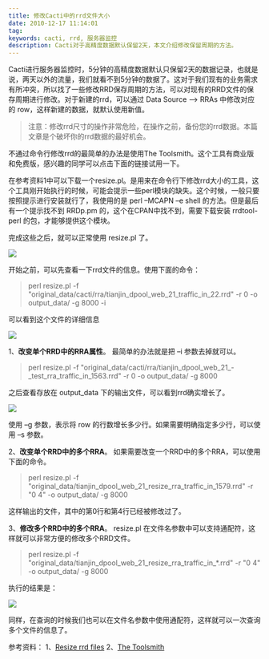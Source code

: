 ```yaml
---
title: 修改Cacti中的rrd文件大小
date: 2010-12-17 11:14:01
tag: 
keywords: cacti, rrd, 服务器监控
description: Cacti对于高精度数据默认保留2天，本文介绍修改保留周期的方法。
---
```


Cacti进行服务器监控时，5分钟的高精度数据默认只保留2天的数据记录，也就是说，两天以外的流量，我们就看不到5分钟的数据了。这对于我们现有的业务需求有所冲突，所以找了一些修改RRD保存周期的方法，可以对现有的RRD文件的保存周期进行修改。对于新建的rrd，可以通过 Data Source –> RRAs 中修改对应的 row，这样新建的数据，就默认使用新值。
> 注意：修改rrd尺寸的操作非常危险，在操作之前，备份您的rrd数据。本篇文章是个破坏你的rrd数据的最好机会。

不通过命令行修改rrd的最简单的办法是使用The Toolsmith。这个工具有商业版和免费版，感兴趣的同学可以点击下面的链接试用一下。

在参考资料1中可以下载一个resize.pl。是用来在命令行下修改rrd大小的工具，这个工具刚开始执行的时候，可能会提示一些perl模块的缺失。这个时候，一般只要按照提示进行安装就行了，我使用的是 perl –MCAPN –e shell 的方法。但是最后有一个提示找不到 RRDp.pm 的，这个在CPAN中找不到，需要下载安装 rrdtool-perl 的包，才能够提供这个模块。

完成这些之后，就可以正常使用 resize.pl 了。

![](/20101217-modify-cacti-rrd/201012171113395024.png)

开始之前，可以先查看一下rrd文件的信息。使用下面的命令：

> perl resize.pl -f "original_data/cacti/rra/tianjin_dpool_web_21_traffic_in_22.rrd" -r 0 -o output_data/ -g 8000 -i

可以看到这个文件的详细信息

![](/20101217-modify-cacti-rrd/20101217111342234.png)

1、**改变单个RRD中的RRA属性**。
最简单的办法就是把 –i 参数去掉就可以。

> perl resize.pl -f "original_data/cacti/rra/tianjin_dpool_web_21_-_test_rra_traffic_in_1563.rrd" -r 0 -o output_data/ -g 8000

之后查看存放在 output_data 下的输出文件，可以看到rrd确实增长了。

![](/20101217-modify-cacti-rrd/201012171113472148.png)

使用 –g 参数，表示将 row 的行数增长多少行。如果需要明确指定多少行，可以使用 –s 参数。

2、**改变单个RRD中的多个RRA**。
如果需要改变一个RRD中的多个RRA，可以使用下面的命令。

> perl resize.pl -f "original_data/tianjin_dpool_web_21_resize_rra_traffic_in_1579.rrd" -r "0 4" -o output_data/ -g 8000

这样输出的文件，其中的第0行和第4行已经被修改过了。

3、**修改多个RRD中的多个RRA**。
resize.pl 在文件名参数中可以支持通配符，这样就可以非常方便的修改多个RRD文件。
> perl resize.pl -f "original_data/tianjin_dpool_web_21_resize_rra_traffic_in_*.rrd" -r "0 4" -o output_data/ -g 8000

执行的结果是：

![](/20101217-modify-cacti-rrd/201012171113552227.png)

同样，在查询的时候我们也可以在文件名参数中使用通配符，这样就可以一次查询多个文件的信息了。

参考资料：
1、[Resize rrd files](http://docs.cacti.net/manual:088:8_rrdtool.04_resize#resize_rrd_files)
2、[The Toolsmith](http://www.thetoolsmith.com/)
